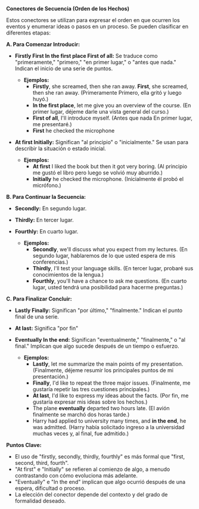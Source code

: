 

**Conectores de Secuencia (Orden de los Hechos)**

Estos conectores se utilizan para expresar el orden en que ocurren los eventos y enumerar ideas o pasos en un proceso. Se pueden clasificar en diferentes etapas:

**A. Para Comenzar Introducir:**

*   **Firstly   First   In the first place   First of all:**  Se traduce como "primeramente," "primero," "en primer lugar," o "antes que nada." Indican el inicio de una serie de puntos.

    *   **Ejemplos:**
        *   **Firstly**, she screamed, then she ran away.   **First**, she screamed, then she ran away. (Primeramente Primero, ella gritó y luego huyó.)
        *   **In the first place**, let me give you an overview of the course. (En primer lugar, déjeme darle una vista general del curso.)
        *   **First of all**, I'll introduce myself. (Antes que nada En primer lugar, me presentaré.)
        *   **First** he checked the microphone
*   **At first   Initially:**  Significan "al principio" o "inicialmente."  Se usan para describir la situación o estado inicial.

    *   **Ejemplos:**
        *   **At first** I liked the book but then it got very boring. (Al principio me gustó el libro pero luego se volvió muy aburrido.)
        *   **Initially** he checked the microphone. (Inicialmente él probó el micrófono.)

**B. Para Continuar la Secuencia:**

*   **Secondly:** En segundo lugar.
*   **Thirdly:** En tercer lugar.
*   **Fourthly:** En cuarto lugar.

    *   **Ejemplos:**
        *   **Secondly**, we'll discuss what you expect from my lectures. (En segundo lugar, hablaremos de lo que usted espera de mis conferencias.)
        *   **Thirdly**, I'll test your language skills. (En tercer lugar, probaré sus conocimientos de la lengua.)
        *   **Fourthly**, you'll have a chance to ask me questions. (En cuarto lugar, usted tendrá una posibilidad para hacerme preguntas.)

**C. Para Finalizar Concluir:**

*   **Lastly   Finally:**  Significan "por último," "finalmente."  Indican el punto final de una serie.
*   **At last:** Significa "por fin"
*   **Eventually   In the end:** Significan "eventualmente," "finalmente," o "al final."  Implican que algo sucede después de un tiempo o esfuerzo.

    *   **Ejemplos:**
        *   **Lastly**, let me summarize the main points of my presentation. (Finalmente, déjeme resumir los principales puntos de mi presentación.)
        *   **Finally**, I'd like to repeat the three major issues. (Finalmente, me gustaría repetir las tres cuestiones principales.)
        *   **At last**, I'd like to express my ideas about the facts. (Por fin, me gustaría expresar mis ideas sobre los hechos.)
        *   The plane **eventually** departed two hours late. (El avión finalmente se marchó dos horas tarde.)
        *   Harry had applied to university many times, and **in the end**, he was admitted. (Harry había solicitado ingreso a la universidad muchas veces y, al final, fue admitido.)

**Puntos Clave:**

*   El uso de "firstly, secondly, thirdly, fourthly" es más formal que "first, second, third, fourth".
*   "At first" e "Initially" se refieren al comienzo de algo, a menudo contrastando con cómo evoluciona más adelante.
*   "Eventually" e "In the end" implican que algo ocurrió después de una espera, dificultad o proceso.
*   La elección del conector depende del contexto y del grado de formalidad deseado.
